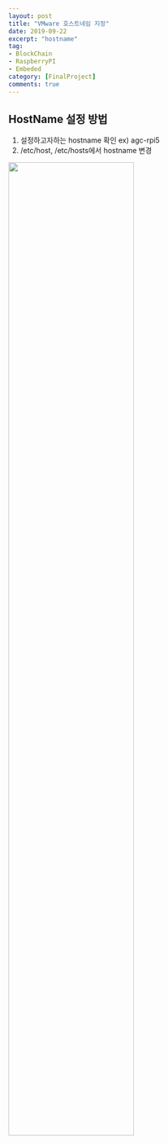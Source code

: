 ```yaml
---
layout: post
title: "VMware 호스트네임 지정"
date: 2019-09-22
excerpt: "hostname"
tag:
- BlockChain
- RaspberryPI
- Embeded
category: [FinalProject]
comments: true
---
```


## HostName 설정 방법

1. 설정하고자하는 hostname 확인 ex) agc-rpi5
2. /etc/host, /etc/hosts에서 hostname 변경

<img src = "https://traveloving2030.github.io/jiwon/assets/img/post/hostname.PNG" width = "70%" />
